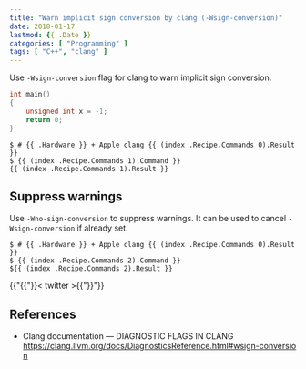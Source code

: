 ```yaml
---
title: "Warn implicit sign conversion by clang (-Wsign-conversion)"
date: 2018-01-17
lastmod: {{ .Date }}
categories: [ "Programming" ]
tags: [ "C++", "clang" ]
---
```


Use `-Wsign-conversion` flag for clang to warn implicit sign conversion.

```cpp
int main()
{
    unsigned int x = -1;
    return 0;
}
```

```console
$ # {{ .Hardware }} + Apple clang {{ (index .Recipe.Commands 0).Result }}
$ {{ (index .Recipe.Commands 1).Command }}
{{ (index .Recipe.Commands 1).Result }}
```

## Suppress warnings

Use `-Wno-sign-conversion` to suppress warnings.
It can be used to cancel `-Wsign-conversion` if already set.

```console
$ # {{ .Hardware }} + Apple clang {{ (index .Recipe.Commands 0).Result }}
$ {{ (index .Recipe.Commands 2).Command }}
${{ (index .Recipe.Commands 2).Result }}
```

{{"{{"}}< twitter >{{"}}"}}

## References

- Clang documentation &mdash; DIAGNOSTIC FLAGS IN CLANG<br />
  <span style="word-break: break-all;">
  https://clang.llvm.org/docs/DiagnosticsReference.html#wsign-conversion
  </span>
